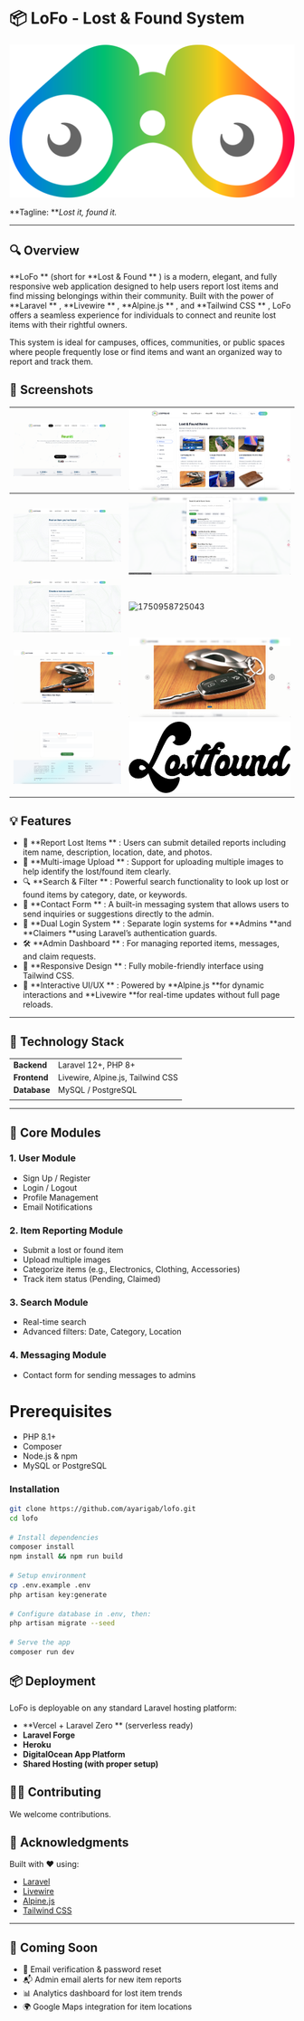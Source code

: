 # 📦 LoFo - Lost & Found System

![1750957963592](image/README/1750957963592.png)

**Tagline: ***Lost it, found it.*

---

## 🔍 Overview

 **LoFo ** (short for  **Lost & Found ** ) is a modern, elegant, and fully responsive web application designed to help users report lost items and find missing belongings within their community. Built with the power of  **Laravel ** ,  **Livewire ** ,  **Alpine.js ** , and  **Tailwind CSS ** , LoFo offers a seamless experience for individuals to connect and reunite lost items with their rightful owners.

This system is ideal for campuses, offices, communities, or public spaces where people frequently lose or find items and want an organized way to report and track them.

## 📸 Screenshots

| ![1750958679943](image/README/1750958679943.png) | ![1750958694146](image/README/1750958694146.png) |
| ---------------------------------------------- | ---------------------------------------------- |
| ![1750958702727](image/README/1750958702727.png) | ![1750958711218](image/README/1750958711218.png) |
| ![1750958718853](image/README/1750958718853.png) | ![1750958725043](image/README/1750958725043.png) |
| ![1750958745643](image/README/1750958745643.png) | ![1750958752121](image/README/1750958752121.png) |
| ![1750958792544](image/README/1750958792544.png) | ![1750958807041](image/README/1750958807041.png) |

## 💡 Features

* 🧾  **Report Lost Items ** : Users can submit detailed reports including item name, description, location, date, and photos.
* 📸  **Multi-image Upload ** : Support for uploading multiple images to help identify the lost/found item clearly.
* 🔍  **Search & Filter ** : Powerful search functionality to look up lost or found items by category, date, or keywords.
* 📨  **Contact Form ** : A built-in messaging system that allows users to send inquiries or suggestions directly to the admin.
* 👤  **Dual Login System ** : Separate login systems for **Admins **and **Claimers **using Laravel’s authentication guards.
* 🛠  **Admin Dashboard ** : For managing reported items, messages, and claim requests.
* 📱  **Responsive Design ** : Fully mobile-friendly interface using Tailwind CSS.
* 🎨  **Interactive UI/UX ** : Powered by **Alpine.js **for dynamic interactions and **Livewire **for real-time updates without full page reloads.

---

## 🧰 Technology Stack

|                    |                                   |
| ------------------ | --------------------------------- |
| **Backend**  | Laravel 12+, PHP 8+               |
| **Frontend** | Livewire, Alpine.js, Tailwind CSS |
| **Database** | MySQL / PostgreSQL                |
|                    |                                   |

---

## 🧩 Core Modules

### 1. **User Module**

* Sign Up / Register
* Login / Logout
* Profile Management
* Email Notifications

### 2. **Item Reporting Module**

* Submit a lost or found item
* Upload multiple images
* Categorize items (e.g., Electronics, Clothing, Accessories)
* Track item status (Pending, Claimed)

### 3. **Search Module**

* Real-time search
* Advanced filters: Date, Category, Location

### 4. **Messaging Module**

* Contact form for sending messages to admins

# Prerequisites

- PHP 8.1+
- Composer
- Node.js & npm
- MySQL or PostgreSQL

### Installation

```bash
git clone https://github.com/ayarigab/lofo.git
cd lofo

# Install dependencies
composer install
npm install && npm run build

# Setup environment
cp .env.example .env
php artisan key:generate

# Configure database in .env, then:
php artisan migrate --seed

# Serve the app
composer run dev
```

## 📦 Deployment

LoFo is deployable on any standard Laravel hosting platform:

* **Vercel + Laravel Zero ** (serverless ready)
* **Laravel Forge**
* **Heroku**
* **DigitalOcean App Platform**
* **Shared Hosting (with proper setup)**

## 🧑‍💻 Contributing

We welcome contributions.

## 🎉 Acknowledgments

Built with ❤️ using:

* [Laravel](https://laravel.com/)
* [Livewire](https://laravel-livewire.com/)
* [Alpine.js](https://alpinejs.dev/)
* [Tailwind CSS](https://tailwindcss.com/)

---

## 🚀 Coming Soon

* 🔐 Email verification & password reset
* 📬 Admin email alerts for new item reports
* 📊 Analytics dashboard for lost item trends
* 🌍 Google Maps integration for item locations

